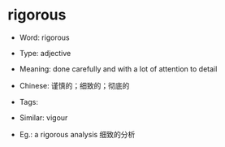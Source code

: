 # rigorous

- Word: rigorous

- Type: adjective
- Meaning: done carefully and with a lot of attention to detail
- Chinese: 谨慎的；细致的；彻底的
- Tags: 
- Similar: vigour
- Eg.: a rigorous analysis 细致的分析

